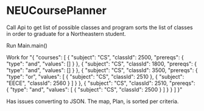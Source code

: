 # NEUCoursePlanner
Call Api to get list of possible classes and program sorts the list of classes in order to graduate for a Northeastern student. 

Run Main.main()

Work for 
"{
 "courses": [
 {
 "subject": "CS",
 "classId": 2500,
 "prereqs": {
 "type": "and",
 "values": []
 }
 },
 {
 "subject": "CS",
 "classId": 1800,
 "prereqs": {
 "type": "and",
 "values": []
 }
 },
 {
 "subject": "CS",
 "classId": 3500,
 "prereqs": {
 "type": "or",
 "values": [
 {
 "subject": "CS",
 "classId": 2510
 },
 {
 "subject": "EECE",
 "classId": 2560
 }
 ]
 }
 },
 {
 "subject": "CS",
 "classId": 2510,
 "prereqs": {
 "type": "and",
 "values": [
 {
 "subject": "CS",
 "classId": 2500
 }
 ]
 }
 }
 ]
 }"
 
 Has issues converting to JSON.
 The map, Plan, is sorted per criteria.

